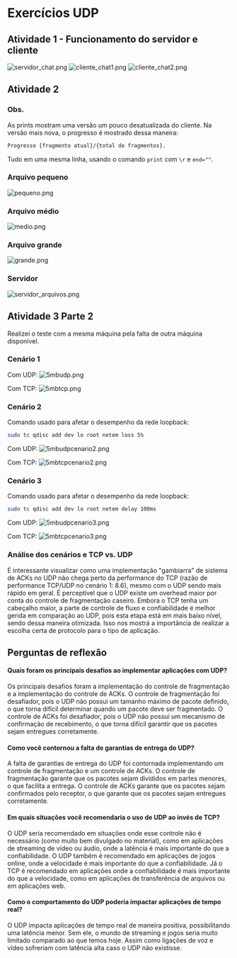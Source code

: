 # Exercícios UDP

## Atividade 1 - Funcionamento do servidor e cliente

![servidor_chat.png](img/servidor_chat.png)
![cliente_chat1.png](img/cliente_chat1.png)
![cliente_chat2.png](img/cliente_chat2.png)

## Atividade 2

### Obs.
As prints mostram uma versão um pouco desatualizada do cliente. Na versão mais nova,
o progresso é mostrado dessa maneira:
```bash
Progresso {fragmento atual}/{total de fragmentos}.
```
Tudo em uma mesma linha, usando o comando `print` com `\r` e `end=""`.

### Arquivo pequeno

![pequeno.png](img/pequeno.png)

### Arquivo médio

![medio.png](img/medio.png)

### Arquivo grande

![grande.png](img/grande.png)

### Servidor

![servidor_arquivos.png](img/servidor_arquivos.png)

## Atividade 3 Parte 2

Realizei o teste com a mesma máquina pela falta de outra máquina disponível.

### Cenário 1

Com UDP:
![5mbudp.png](img/5mbudp.png)


Com TCP:
![5mbtcp.png](img/5mbtcp.png)


### Cenário 2

Comando usado para afetar o desempenho da rede loopback:
```bash
sudo tc qdisc add dev lo root netem loss 5%
```

Com UDP:
![5mbudpcenario2.png](img/5mbudpcenario2.png)


Com TCP:
![5mbtcpcenario2.png](img/5mbtcpcenario2.png)

### Cenário 3

Comando usado para afetar o desempenho da rede loopback:
```bash
sudo tc qdisc add dev lo root netem delay 100ms
```

Com UDP:
![5mbudpcenario3.png](img/5mbudpcenario3.png)


Com TCP:
![5mbtcpcenario3.png](img/5mbtcpcenario3.png)


### Análise dos cenários e TCP vs. UDP

É interessante visualizar como uma implementação "gambiarra" de sistema de ACKs no UDP
não chega perto da performance do TCP (razão de performance TCP/UDP no cenário 1: 8.6),
mesmo com o UDP sendo mais rápido em geral.
É perceptível que o UDP existe um overhead maior por conta do controle de fragmentação caseiro.
Embora o TCP tenha um cabeçalho maior, a parte de controle de fluxo e confiabilidade é melhor gerida em comparação ao UDP, pois esta etapa está em mais baixo nível, sendo dessa maneira otimizada.
Isso nos mostrá a importância de realizar a escolha certa de protocolo para o tipo de aplicação.

## Perguntas de reflexão
#### Quais foram os principais desafios ao implementar aplicações com UDP?
Os principais desafios foram a implementação do controle de fragmentação e a implementação do controle de ACKs. O controle de fragmentação foi desafiador, pois o UDP não possui um tamanho máximo de pacote definido, o que torna difícil determinar quando um pacote deve ser fragmentado. O controle de ACKs foi desafiador, pois o UDP não possui um mecanismo de confirmação de recebimento, o que torna difícil garantir que os pacotes sejam entregues corretamente.

#### Como você contornou a falta de garantias de entrega do UDP?
A falta de garantias de entrega do UDP foi contornada implementando um controle de fragmentação e um controle de ACKs. O controle de fragmentação garante que os pacotes sejam divididos em partes menores, o que facilita a entrega. O controle de ACKs garante que os pacotes sejam confirmados pelo receptor, o que garante que os pacotes sejam entregues corretamente.

#### Em quais situações você recomendaria o uso de UDP ao invés de TCP?
O UDP seria recomendado em situações onde esse controle não é necessário (como muito bem divulgado no material), como em aplicações de streaming de vídeo ou áudio, onde a latência é mais importante do que a confiabilidade. O UDP também é recomendado em aplicações de jogos online, onde a velocidade é mais importante do que a confiabilidade. Já o TCP é recomendado em aplicações onde a confiabilidade é mais importante do que a velocidade, como em aplicações de transferência de arquivos ou em aplicações web.

#### Como o comportamento do UDP poderia impactar aplicações de tempo real?
O UDP impacta aplicações de tempo real de maneira positiva, possibilitando uma latência menor. Sem ele, o mundo de streaming e jogos seria muito limitado comparado ao que temos hoje. Assim como ligações de voz e vídeo sofreriam com latência alta caso o UDP não existisse.
